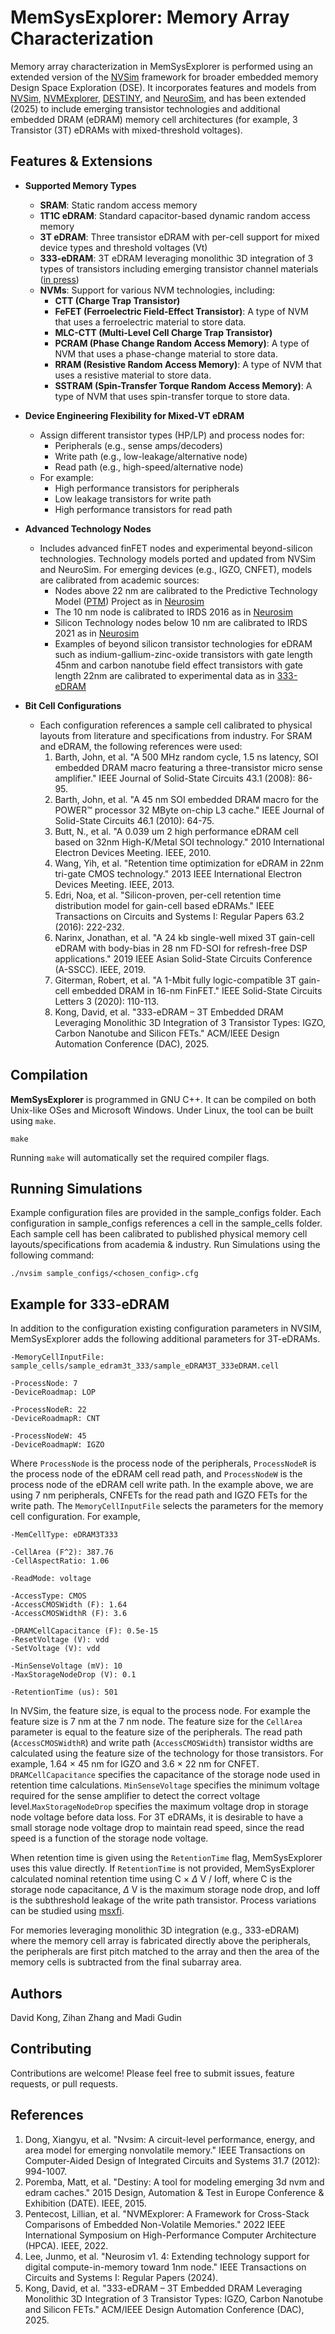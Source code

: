 # MemSysExplorer: Memory Array Characterization

Memory array characterization in MemSysExplorer is performed using an extended version of the [NVSim](https://github.com/SEAL-UCSB/NVSim) framework for broader embedded memory Design Space Exploration (DSE). It incorporates features and models from [NVSim](https://github.com/SEAL-UCSB/NVSim), [NVMExplorer](https://github.com/lpentecost/NVMExplorer), [DESTINY](https://code.ornl.gov/3d_cache_modeling_tool/destiny), and [NeuroSim](https://github.com/neurosim/DNN_NeuroSim_V1.4), and has been extended (2025) to include emerging transistor technologies and additional embedded DRAM (eDRAM) memory cell architectures (for example, 3 Transistor (3T) eDRAMs with mixed-threshold voltages).


## Features & Extensions

- **Supported Memory Types**
    - **SRAM**: Static random access memory
    - **1T1C eDRAM**: Standard capacitor-based dynamic random access memory
    - **3T eDRAM**: Three transistor eDRAM with per-cell support for mixed device types and threshold voltages (Vt)
    - **333-eDRAM**: 3T eDRAM leveraging monolithic 3D integration of 3 types of transistors including emerging transistor channel materials ([in press](https://62dac.conference-program.com/presentation/?id=RESEARCH2286&sess=sess124))
    - **NVMs**: Support for various NVM technologies, including:
        + **CTT (Charge Trap Transistor)**
        + **FeFET (Ferroelectric Field-Effect Transistor)**: A type of NVM that uses a ferroelectric material to store data.
        + **MLC-CTT (Multi-Level Cell Charge Trap Transistor)**
        + **PCRAM (Phase Change Random Access Memory)**: A type of NVM that uses a phase-change material to store data.
        + **RRAM (Resistive Random Access Memory)**: A type of NVM that uses a resistive material to store data.
        + **SSTRAM (Spin-Transfer Torque Random Access Memory)**: A type of NVM that uses spin-transfer torque to store data.

- **Device Engineering Flexibility for Mixed-VT eDRAM**
    - Assign different transistor types (HP/LP) and process nodes for:
        - Peripherals (e.g., sense amps/decoders)
        - Write path (e.g., low-leakage/alternative node)
        - Read path (e.g., high-speed/alternative node)
    - For example:
        - High performance transistors for peripherals
        - Low leakage transistors for write path
        - High performance transistors for read path
- **Advanced Technology Nodes**
    - Includes advanced finFET nodes and experimental beyond-silicon technologies. Technology models ported and updated from NVSim and NeuroSim. For emerging devices (e.g., IGZO, CNFET), models are calibrated from academic sources:
        - Nodes above 22 nm are calibrated to the Predictive Technology Model ([PTM](https://mec.umn.edu/ptm)) Project as in [Neurosim](https://github.com/neurosim/DNN_NeuroSim_V1.4)
        - The 10 nm node is calibrated to IRDS 2016 as in [Neurosim](https://github.com/neurosim/DNN_NeuroSim_V1.4)
        - Silicon Technology nodes below 10 nm are calibrated to IRDS 2021 as in [Neurosim](https://github.com/neurosim/DNN_NeuroSim_V1.4)
        - Examples of beyond silicon transistor technologies for eDRAM such as indium-gallium-zinc-oxide transistors with gate length 45nm and carbon nanotube field effect transistors with gate length 22nm are calibrated to experimental data as in [333-eDRAM](https://62dac.conference-program.com/presentation/?id=RESEARCH2286&sess=sess124)
- **Bit Cell Configurations**
    - Each configuration references a sample cell calibrated to physical layouts from literature and specifications from industry. For SRAM and eDRAM, the following references were used:
        1. Barth, John, et al. "A 500 MHz random cycle, 1.5 ns latency, SOI embedded DRAM macro featuring a three-transistor micro sense amplifier." IEEE Journal of Solid-State Circuits 43.1 (2008): 86-95.
        2. Barth, John, et al. "A 45 nm SOI embedded DRAM macro for the POWER™ processor 32 MByte on-chip L3 cache." IEEE Journal of Solid-State Circuits 46.1 (2010): 64-75.
        3. Butt, N., et al. "A 0.039 um 2 high performance eDRAM cell based on 32nm High-K/Metal SOI technology." 2010 International Electron Devices Meeting. IEEE, 2010.
        4. Wang, Yih, et al. "Retention time optimization for eDRAM in 22nm tri-gate CMOS technology." 2013 IEEE International Electron Devices Meeting. IEEE, 2013.
        5. Edri, Noa, et al. "Silicon-proven, per-cell retention time distribution model for gain-cell based eDRAMs." IEEE Transactions on Circuits and Systems I: Regular Papers 63.2 (2016): 222-232.
        6. Narinx, Jonathan, et al. "A 24 kb single-well mixed 3T gain-cell eDRAM with body-bias in 28 nm FD-SOI for refresh-free DSP applications." 2019 IEEE Asian Solid-State Circuits Conference (A-SSCC). IEEE, 2019.
        7. Giterman, Robert, et al. "A 1-Mbit fully logic-compatible 3T gain-cell embedded DRAM in 16-nm FinFET." IEEE Solid-State Circuits Letters 3 (2020): 110-113.
        8. Kong, David, et al. "333-eDRAM – 3T Embedded DRAM Leveraging Monolithic 3D Integration of 3 Transistor Types: IGZO, Carbon Nanotube and Silicon FETs." ACM/IEEE Design Automation Conference (DAC), 2025.


## Compilation
**MemSysExplorer** is programmed in GNU C++. It can be compiled on both Unix-like OSes and Microsoft Windows. Under Linux, the tool can be built using `make`. 
```
make
```
Running `make` will automatically set the required compiler flags.


## Running Simulations
Example configuration files are provided in the sample_configs folder. Each configuration in sample_configs references a cell in the sample_cells folder. Each sample cell has been calibrated to published physical memory cell layouts/specifications from academia & industry. Run Simulations using the following command:

```
./nvsim sample_configs/<chosen_config>.cfg
```
## Example for 333-eDRAM
In addition to the configuration existing configuration parameters in NVSIM, MemSysExplorer adds the following additional parameters for 3T-eDRAMs.

```
-MemoryCellInputFile: sample_cells/sample_edram3t_333/sample_eDRAM3T_333eDRAM.cell

-ProcessNode: 7
-DeviceRoadmap: LOP

-ProcessNodeR: 22
-DeviceRoadmapR: CNT

-ProcessNodeW: 45
-DeviceRoadmapW: IGZO

```

Where `ProcessNode` is the process node of the peripherals, `ProcessNodeR` is the process node of the eDRAM cell read path, and `ProcessNodeW` is the process node of the eDRAM cell write path. In the example above, we are using 7 nm peripherals, CNFETs for the read path and IGZO FETs for the write path. The `MemoryCellInputFile` selects the parameters for the memory cell configuration. For example,
```
-MemCellType: eDRAM3T333

-CellArea (F^2): 387.76
-CellAspectRatio: 1.06

-ReadMode: voltage

-AccessType: CMOS
-AccessCMOSWidth (F): 1.64
-AccessCMOSWidthR (F): 3.6

-DRAMCellCapacitance (F): 0.5e-15
-ResetVoltage (V): vdd
-SetVoltage (V): vdd

-MinSenseVoltage (mV): 10
-MaxStorageNodeDrop (V): 0.1

-RetentionTime (us): 501
```

In NVSim, the feature size, is equal to the process node. For example the feature size is 7 nm at the 7 nm node. The feature size for the `CellArea` parameter is equal to the feature size of the peripherals. The read path (`AccessCMOSWidthR`) and write path (`AccessCMOSWidth`) transistor widths are calculated using the feature size of the technology for those transistors. For example, 1.64 $\times$ 45 nm for IGZO and 3.6 $\times$ 22 nm for CNFET. `DRAMCellCapacitance` specifies the capacitance of the storage node used in retention time calculations. `MinSenseVoltage` specifies the minimum voltage required for the sense amplifier to detect the correct voltage level.`MaxStorageNodeDrop` specifies the maximum voltage drop in storage node voltage before data loss. For 3T eDRAMs, it is desirable to have a small storage node voltage drop to maintain read speed, since the read speed is a function of the storage node voltage. 

When retention time is given using the `RetentionTime` flag, MemSysExplorer uses this value directly. If `RetentionTime` is not provided, MemSysExplorer calculated nominal retention time using C $\times$ $\Delta$ V / Ioff, where C is the storage node capacitance, $\Delta$ V is the maximum storage node drop, and Ioff is the subthreshold leakage of the write path transistor. Process variations can be studied using [msxfi](../msxFI). 

For memories leveraging monolithic 3D integration (e.g., 333-eDRAM) where the memory cell array is fabricated directly above the peripherals, the peripherals are first pitch matched to the array and then the area of the memory cells is subtracted from the final subarray area.


## Authors

David Kong, Zihan Zhang and Madi Gudin

## Contributing

Contributions are welcome! Please feel free to submit issues, feature requests, or pull requests.

## References

1. Dong, Xiangyu, et al. "Nvsim: A circuit-level performance, energy, and area model for emerging nonvolatile memory." IEEE Transactions on Computer-Aided Design of Integrated Circuits and Systems 31.7 (2012): 994-1007.
2. Poremba, Matt, et al. "Destiny: A tool for modeling emerging 3d nvm and edram caches." 2015 Design, Automation & Test in Europe Conference & Exhibition (DATE). IEEE, 2015.
3. Pentecost, Lillian, et al. "NVMExplorer: A Framework for Cross-Stack Comparisons of Embedded Non-Volatile Memories." 2022 IEEE International Symposium on High-Performance Computer Architecture (HPCA). IEEE, 2022.
4. Lee, Junmo, et al. "Neurosim v1. 4: Extending technology support for digital compute-in-memory toward 1nm node." IEEE Transactions on Circuits and Systems I: Regular Papers (2024).
5. Kong, David, et al. "333-eDRAM – 3T Embedded DRAM Leveraging Monolithic 3D Integration of 3 Transistor Types: IGZO, Carbon Nanotube and Silicon FETs." ACM/IEEE Design Automation Conference (DAC), 2025.
